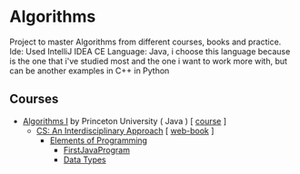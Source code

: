 # Algorithms
Project to master Algorithms from different courses, books and practice.
Ide: Used IntelliJ IDEA CE
Language: Java, i choose this language because is the one that i've studied most and the one i want to work more with, but can be another examples in C++ in Python

## Courses
- [Algorithms I](Algorithms_I_Princeton) by Princeton University ( Java ) [ [course](https://www.coursera.org/learn/algorithms-part1) ]
  - [CS: An Interdisciplinary Approach](src/Algorithms_I_Princeton/CS-InterdisciplinaryApproach) [ [web-book](https://introcs.cs.princeton.edu/java/home/) ]
    - [Elements of Programming](src/Algorithms_I_Princeton/CS-InterdisciplinaryApproach/ElementsOfProgramming)
      - [FirstJavaProgram](src/Algorithms_I_Princeton/CS-InterdisciplinaryApproach/ElementsOfProgramming/FirstJavaProgram)
      - [Data Types](src/Algorithms_I_Princeton/CS-InterdisciplinaryApproach/ElementsOfProgramming/DataTypes)
